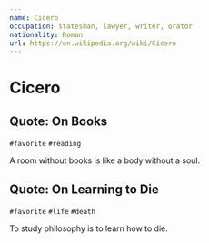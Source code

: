 ```yaml
---
name: Cicero
occupation: statesman, lawyer, writer, orator
nationality: Roman
url: https://en.wikipedia.org/wiki/Cicero
---
```


# Cicero

## Quote: On Books

`#favorite` `#reading`

A room without books is like a body without a soul.


## Quote: On Learning to Die

`#favorite` `#life` `#death`

To study philosophy is to learn how to die.
